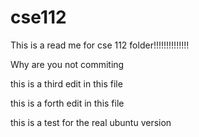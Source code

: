 cse112
======

This is a read me for cse 112 folder!!!!!!!!!!!!!!

Why are you not commiting



this is a third edit in this file


this is a forth edit in this file

this is a test for the real ubuntu version 
